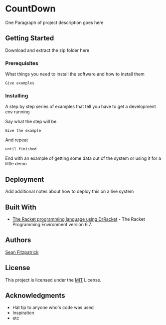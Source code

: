 # CountDown

One Paragraph of project description goes here

## Getting Started

Download and extract the zip folder here []()                         

### Prerequisites

What things you need to install the software and how to install them

```
Give examples
```

### Installing

A step by step series of examples that tell you have to get a development env running

Say what the step will be

```
Give the example
```

And repeat

```
until finished
```

End with an example of getting some data out of the system or using it for a little demo

## Deployment

Add additional notes about how to deploy this on a live system

## Built With

* [The Racket programming language using DrRacket](https://racket-lang.org/) - The Racket Programming Environment version 6.7.        

## Authors

[Sean Fitzpatrick](https://github.com/seanJosephFitzpatrick)

## License

This project is licensed under the [MIT](https://github.com/seanJosephFitzpatrick/CountDown/blob/master/LICENSE) License. 

## Acknowledgments

* Hat tip to anyone who's code was used
* Inspiration
* etc


